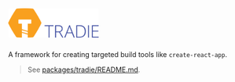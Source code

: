 # <a href="https://github.com/jameslnewell/tradie"><img alt="tradie" src="./logo.png" height="60px" /></a>

A framework for creating targeted build tools like `create-react-app`.

> See [packages/tradie/README.md](packages/tradie/README.md).
